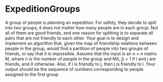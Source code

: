 # ExpeditionGroups
A group of people is planning an expedition. For safety, they decide to split into two groups; it does not matter how many people are in each group. Not all of them are good friends, and one reason for splitting is to separate all pairs that are not friendly to each other. Your goal is to design and implement an algorithm that, given the map of friendship relations between people in the group, would find a partition of people into two groups of friends, or say that it is impossible. Assume that the input is an n × n matrix M, where n is the number of people in the group and M(i, j) = 1 if i and j are friends, and 0 otherwise. Also, if i is friendly to j, then j is friendly to i. Your output should be the sequence of numbers corresponding to people assigned to the first group
